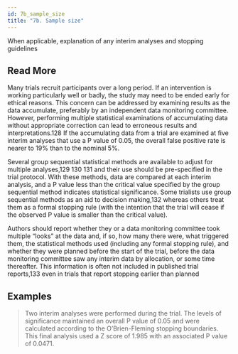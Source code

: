 ```yaml
---
id: 7b_sample_size
title: "7b. Sample size"
---
```

When applicable, explanation of any interim analyses and stopping guidelines

## Read More

Many trials recruit participants over a long period. If an intervention is working particularly well or badly, the study may need to be ended early for ethical reasons. This concern can be addressed by examining results as the data accumulate, preferably by an independent data monitoring committee. However, performing multiple statistical examinations of accumulating data without appropriate correction can lead to erroneous results and interpretations.128 If the accumulating data from a trial are examined at five interim analyses that use a P value of 0.05, the overall false positive rate is nearer to 19% than to the nominal 5%.

Several group sequential statistical methods are available to adjust for multiple analyses,129 130 131 and their use should be pre-specified in the trial protocol. With these methods, data are compared at each interim analysis, and a P value less than the critical value specified by the group sequential method indicates statistical significance. Some trialists use group sequential methods as an aid to decision making,132 whereas others treat them as a formal stopping rule (with the intention that the trial will cease if the observed P value is smaller than the critical value).

Authors should report whether they or a data monitoring committee took multiple “looks” at the data and, if so, how many there were, what triggered them, the statistical methods used (including any formal stopping rule), and whether they were planned before the start of the trial, before the data monitoring committee saw any interim data by allocation, or some time thereafter. This information is often not included in published trial reports,133 even in trials that report stopping earlier than planned

## Examples

> Two interim analyses were performed during the trial. The levels of significance maintained an overall P value of 0.05 and were calculated according to the O’Brien-Fleming stopping boundaries. This final analysis used a Z score of 1.985 with an associated P value of 0.0471.